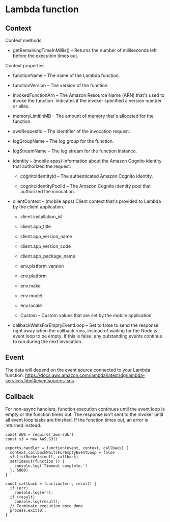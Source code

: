 Lambda function
===
## Context
Context methods
- getRemainingTimeInMillis() – Returns the number of milliseconds left before the execution times out.

Context properties

- functionName – The name of the Lambda function.

- functionVersion – The version of the function.

- invokedFunctionArn – The Amazon Resource Name (ARN) that's used to invoke the function. Indicates if the invoker specified a version number or alias.

- memoryLimitInMB – The amount of memory that's allocated for the function.

- awsRequestId – The identifier of the invocation request.

- logGroupName – The log group for the function.

- logStreamName – The log stream for the function instance.

- identity – (mobile apps) Information about the Amazon Cognito identity that authorized the request.

  - cognitoIdentityId – The authenticated Amazon Cognito identity.

  - cognitoIdentityPoolId – The Amazon Cognito identity pool that authorized the invocation.

- clientContext – (mobile apps) Client context that's provided to Lambda by the client application.

  - client.installation_id

  - client.app_title

  - client.app_version_name

  - client.app_version_code

  - client.app_package_name

  - env.platform_version

  - env.platform

  - env.make

  - env.model

  - env.locale

  - Custom – Custom values that are set by the mobile application.

- callbackWaitsForEmptyEventLoop – Set to false to send the response right away when the callback runs, instead of waiting for the Node.js event loop to be empty. If this is false, any outstanding events continue to run during the next invocation.
## Event
The data will depend on the event source connected to your Lambda function.
https://docs.aws.amazon.com/lambda/latest/dg/lambda-services.html#eventsources-sns

## Callback
For non-async handlers, function execution continues until the event loop is empty or the function times out. The response isn't sent to the invoker until all event loop tasks are finished. If the function times out, an error is returned instead.
```
const AWS = require('aws-sdk')
const s3 = new AWS.S3()

exports.handler = function(event, context, callback) {
  context.callbackWaitsForEmptyEventLoop = false
  s3.listBuckets(null, callback)
  setTimeout(function () {
    console.log('Timeout complete.')
  }, 5000)
}
```
```
const callback = function(err, result) {
  if (err)
    console.log(err);
  if (result)
    console.log(result);
  // Terminate execution once done
  process.exit(0);
}
```